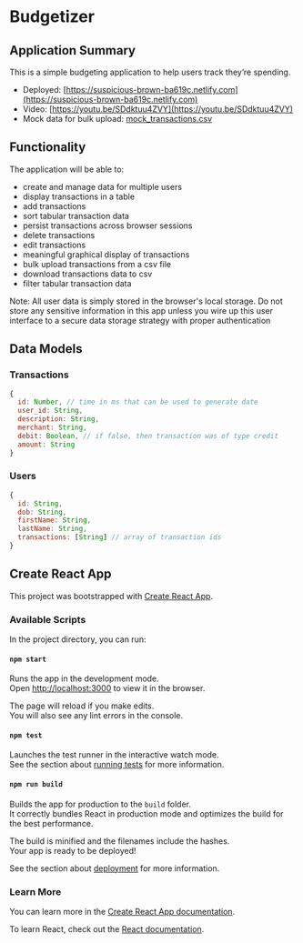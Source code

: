 # Budgetizer

## Application Summary

This is a simple budgeting application to help users track they’re spending.

- Deployed: [https://suspicious-brown-ba619c.netlify.com](https://suspicious-brown-ba619c.netlify.com)
- Video: [https://youtu.be/SDdktuu4ZVY](https://youtu.be/SDdktuu4ZVY)
- Mock data for bulk upload: [mock_transactions.csv](./mock_transactions.csv)

## Functionality

The application will be able to:

- create and manage data for multiple users
- display transactions in a table
- add transactions
- sort tabular transaction data
- persist transactions across browser sessions
- delete transactions
- edit transactions
- meaningful graphical display of transactions
- bulk upload transactions from a csv file
- download transactions data to csv
- filter tabular transaction data

Note: All user data is simply stored in the browser's local storage. Do not store any sensitive information in this app unless you wire up this user interface to a secure data storage strategy with proper authentication

## Data Models

### Transactions

```javascript
{
  id: Number, // time in ms that can be used to generate date
  user_id: String,
  description: String,
  merchant: String,
  debit: Boolean, // if false, then transaction was of type credit
  amount: String
}
```

### Users

```javascript
{
  id: String,
  dob: String,
  firstName: String,
  lastName: String,
  transactions: [String] // array of transaction ids
}
```

## Create React App

This project was bootstrapped with [Create React App](https://github.com/facebook/create-react-app).

### Available Scripts

In the project directory, you can run:

#### `npm start`

Runs the app in the development mode.<br>
Open [http://localhost:3000](http://localhost:3000) to view it in the browser.

The page will reload if you make edits.<br>
You will also see any lint errors in the console.

#### `npm test`

Launches the test runner in the interactive watch mode.<br>
See the section about [running tests](https://facebook.github.io/create-react-app/docs/running-tests) for more information.

#### `npm run build`

Builds the app for production to the `build` folder.<br>
It correctly bundles React in production mode and optimizes the build for the best performance.

The build is minified and the filenames include the hashes.<br>
Your app is ready to be deployed!

See the section about [deployment](https://facebook.github.io/create-react-app/docs/deployment) for more information.

### Learn More

You can learn more in the [Create React App documentation](https://facebook.github.io/create-react-app/docs/getting-started).

To learn React, check out the [React documentation](https://reactjs.org/).
